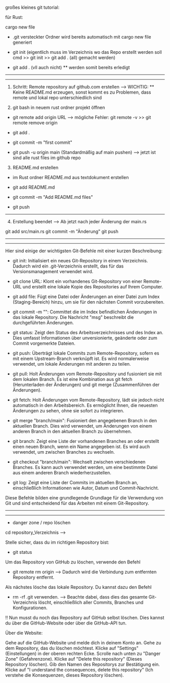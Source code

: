 großes kleines git tutorial:

für Rust:

cargo new file 
* .git versteckter Ordner wird bereits automatisch mit cargo new file generiert 

* git init (eigentlich muss im Verzeichnis wo das Repo erstellt werden soll cmd >> git init >> git add . (all) gemacht werden)
* git add . (vll auch nicht)
** werden somit bereits erledigt

-----------------------------------------------------------------------------------------------------------------------------
-----------------------------------------------------------------------------------------------------------------------------

1. Schritt: Remote repository auf github.com erstellen
--> WICHTIG: ** Keine README.md erzeugen, sonst kommt es zu Problemen, dass remote und lokal repo unterschiedlich sind 



2. git bash in neuem rust ordner projekt öffnen 

* git remote add origin URL <HTTPS>
--> mögliche Fehler: git remote -v >> git remote remove origin 

* git add .

* git commit -m "first commit"

* git push -u origin main (Standardmäßig auf main pushen)
--> jetzt ist sind alle rust files im github repo 


3. README.md erstellen

* im Rust ordner README.md aus textdokument erstellen

* git add README.md 

* git commit -m "Add README.md files"

* git push

-----------------------------------------------------------------------------------------------------------------------------

4. Erstellung beendet 
--> Ab jetzt nach jeder Änderung der main.rs

git add src/main.rs
git commit -m "Änderung"
git push 


-----------------------------------------------------------------------------------------------------------------------------
-----------------------------------------------------------------------------------------------------------------------------

Hier sind einige der wichtigsten Git-Befehle mit einer kurzen Beschreibung:

- git init:
Initialisiert ein neues Git-Repository in einem Verzeichnis. Dadurch wird ein .git-Verzeichnis erstellt, das für das Versionsmanagement verwendet wird.

- git clone URL<repository-url>:
Klont ein vorhandenes Git-Repository von einer Remote-URL und erstellt eine lokale Kopie des Repositories auf Ihrem Computer.

- git add file<file>:
Fügt eine Datei oder Änderungen an einer Datei zum Index (Staging-Bereich) hinzu, um sie für den nächsten Commit vorzubereiten.

- git commit -m "<commit-message>":
Committet die im Index befindlichen Änderungen in das lokale Repository. Die Nachricht "msg"<commit-message> beschreibt die durchgeführten Änderungen.

- git status:
Zeigt den Status des Arbeitsverzeichnisses und des Index an. Dies umfasst Informationen über unversionierte, geänderte oder zum Commit vorgemerkte Dateien.

- git push:
Überträgt lokale Commits zum Remote-Repository, sofern es mit einem Upstream-Branch verknüpft ist. Es wird normalerweise verwendet, um lokale Änderungen mit anderen zu teilen.

- git pull:
Holt Änderungen vom Remote-Repository und fusioniert sie mit dem lokalen Branch. Es ist eine Kombination aus git fetch (Herunterladen der Änderungen) und git merge (Zusammenführen der Änderungen).

- git fetch:
Holt Änderungen vom Remote-Repository, lädt sie jedoch nicht automatisch in den Arbeitsbereich. Es ermöglicht Ihnen, die neuesten Änderungen zu sehen, ohne sie sofort zu integrieren.

- git merge "branch/main"<branch>:
Fusioniert den angegebenen Branch in den aktuellen Branch. Dies wird verwendet, um Änderungen von einem anderen Branch in den aktuellen Branch zu übernehmen.

- git branch:
Zeigt eine Liste der vorhandenen Branches an oder erstellt einen neuen Branch, wenn ein Name angegeben ist. Es wird auch verwendet, um zwischen Branches zu wechseln.

- git checkout "branch/main"<branch>:
Wechselt zwischen verschiedenen Branches. Es kann auch verwendet werden, um eine bestimmte Datei aus einem anderen Branch wiederherzustellen.

- git log:
Zeigt eine Liste der Commits im aktuellen Branch an, einschließlich Informationen wie Autor, Datum und Commit-Nachricht.

Diese Befehle bilden eine grundlegende Grundlage für die Verwendung von Git und sind entscheidend für das Arbeiten mit einem Git-Repository.


-----------------------------------------------------------------------------------------------------------------------------
-----------------------------------------------------------------------------------------------------------------------------


* danger zone / repo löschen 

cd repository_Verzeichnis -->

Stelle sicher, dass du im richtigen Repository bist:
* git status

Um das Repository von GitHub zu löschen, verwende den Befehl 
* git remote rm origin --> Dadurch wird die Verbindung zum entfernten Repository entfernt.

Als nächstes lösche das lokale Repository. Du kannst dazu den Befehl 
* rm -rf .git verwenden. 
--> Beachte dabei, dass dies das gesamte Git-Verzeichnis löscht, einschließlich aller Commits, Branches und Konfigurationen.

!! Nun musst du noch das Repository auf GitHub selbst löschen. Dies kannst du über die GitHub-Website oder über die GitHub-API tun.

Über die Website:

Gehe auf die GitHub-Website und melde dich in deinem Konto an.
Gehe zu dem Repository, das du löschen möchtest.
Klicke auf "Settings" (Einstellungen) in der oberen rechten Ecke.
Scrolle nach unten zu "Danger Zone" (Gefahrenzone).
Klicke auf "Delete this repository" (Dieses Repository löschen).
Gib den Namen des Repositorys zur Bestätigung ein.
Klicke auf "I understand the consequences, delete this repository" (Ich verstehe die Konsequenzen, dieses Repository löschen).








